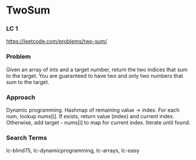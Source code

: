 # TwoSum
### LC 1
https://leetcode.com/problems/two-sum/

### Problem
Given an array of ints and a target number, return the two indices that sum to the target. You are guaranteed to have
two and only two numbers that sum to the target.

### Approach
Dynamic programming. Hashmap of remaining value -> index. For each num, lookup nums[i]. If exists, return value (index)
and current index. Otherwise, add target - nums[i] to map for current index. Iterate until found.

### Search Terms
lc-blind75, lc-dynamicprogramming, lc-arrays, lc-easy